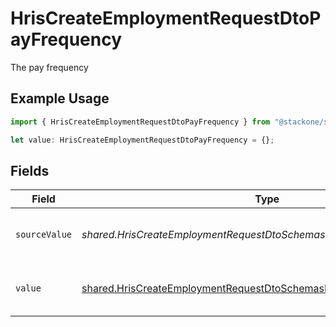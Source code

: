 # HrisCreateEmploymentRequestDtoPayFrequency

The pay frequency

## Example Usage

```typescript
import { HrisCreateEmploymentRequestDtoPayFrequency } from "@stackone/stackone-client-ts/sdk/models/shared";

let value: HrisCreateEmploymentRequestDtoPayFrequency = {};
```

## Fields

| Field                                                                                                                                                 | Type                                                                                                                                                  | Required                                                                                                                                              | Description                                                                                                                                           | Example                                                                                                                                               |
| ----------------------------------------------------------------------------------------------------------------------------------------------------- | ----------------------------------------------------------------------------------------------------------------------------------------------------- | ----------------------------------------------------------------------------------------------------------------------------------------------------- | ----------------------------------------------------------------------------------------------------------------------------------------------------- | ----------------------------------------------------------------------------------------------------------------------------------------------------- |
| `sourceValue`                                                                                                                                         | *shared.HrisCreateEmploymentRequestDtoSchemasPayFrequencySourceValue*                                                                                 | :heavy_minus_sign:                                                                                                                                    | The source value of the pay frequency.                                                                                                                | Hourly                                                                                                                                                |
| `value`                                                                                                                                               | [shared.HrisCreateEmploymentRequestDtoSchemasPayFrequencyValue](../../../sdk/models/shared/hriscreateemploymentrequestdtoschemaspayfrequencyvalue.md) | :heavy_minus_sign:                                                                                                                                    | The pay frequency of the job postings.                                                                                                                | hourly                                                                                                                                                |